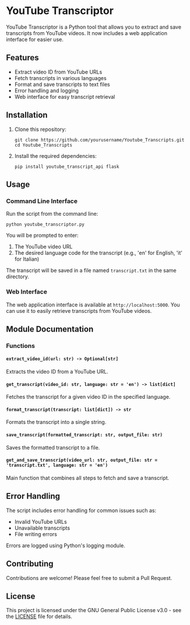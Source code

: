 # YouTube Transcriptor

YouTube Transcriptor is a Python tool that allows you to extract and save transcripts from YouTube videos. It now includes a web application interface for easier use.

## Features

- Extract video ID from YouTube URLs
- Fetch transcripts in various languages
- Format and save transcripts to text files
- Error handling and logging
- Web interface for easy transcript retrieval

## Installation

1. Clone this repository:
   ```
   git clone https://github.com/yourusername/Youtube_Transcripts.git
   cd Youtube_Transcripts
   ```

2. Install the required dependencies:
   ```
   pip install youtube_transcript_api flask
   ```

## Usage

### Command Line Interface

Run the script from the command line:

```
python youtube_transcriptor.py
```
You will be prompted to enter:
1. The YouTube video URL
2. The desired language code for the transcript (e.g., 'en' for English, 'it' for Italian)

The transcript will be saved in a file named `transcript.txt` in the same directory.

### Web Interface

The web application interface is available at `http://localhost:5000`. You can use it to easily retrieve transcripts from YouTube videos.

## Module Documentation

### Functions

#### `extract_video_id(url: str) -> Optional[str]`
Extracts the video ID from a YouTube URL.

#### `get_transcript(video_id: str, language: str = 'en') -> list[dict]`
Fetches the transcript for a given video ID in the specified language.

#### `format_transcript(transcript: list[dict]) -> str`
Formats the transcript into a single string.

#### `save_transcript(formatted_transcript: str, output_file: str)`
Saves the formatted transcript to a file.

#### `get_and_save_transcript(video_url: str, output_file: str = 'transcript.txt', language: str = 'en')`
Main function that combines all steps to fetch and save a transcript.

## Error Handling

The script includes error handling for common issues such as:
- Invalid YouTube URLs
- Unavailable transcripts
- File writing errors

Errors are logged using Python's logging module.

## Contributing

Contributions are welcome! Please feel free to submit a Pull Request.

## License

This project is licensed under the GNU General Public License v3.0 - see the [LICENSE](LICENSE) file for details.
